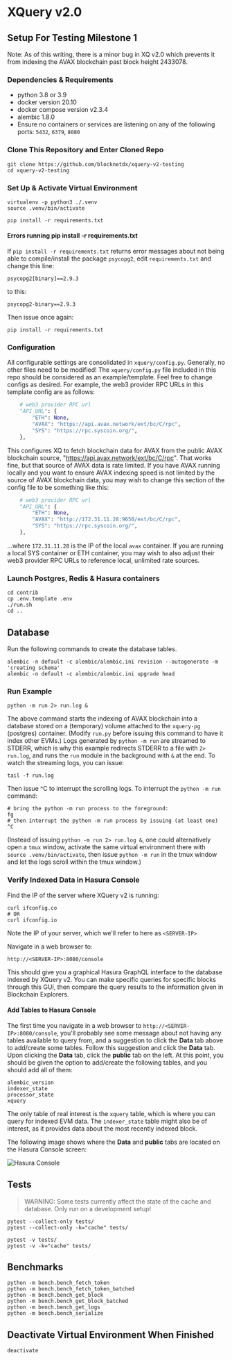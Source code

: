# XQuery v2.0

## Setup For Testing Milestone 1

Note: As of this writing, there is a minor bug in XQ v2.0 which prevents it
from indexing the AVAX blockchain past block height 2433078.

### Dependencies & Requirements

- python 3.8 or 3.9
- docker version 20.10
- docker compose version v2.3.4
- alembic 1.8.0
- Ensure no containers or services are listening on any of the
  following ports: `5432`, `6379`, `8080`

### Clone This Repository and Enter Cloned Repo

```shell
git clone https://github.com/blocknetdx/xquery-v2-testing
cd xquery-v2-testing
```

### Set Up & Activate Virtual Environment

```shell
virtualenv -p python3 ./.venv
source .venv/bin/activate

pip install -r requirements.txt
```

#### Errors running pip install -r requirements.txt

If `pip install -r requirements.txt` returns error messages about not
being able to compile/install the package `psycopg2`, edit
`requirements.txt` and change this line:
```
psycopg2[binary]==2.9.3
```
to this:
```
psycopg2-binary==2.9.3
```
Then issue once again:
```shell
pip install -r requirements.txt
```

### Configuration

All configurable settings are consolidated in `xquery/config.py`. Generally, no other files need to be modified!
The `xquery/config.py` file included in this repo should be considered
as an example/template. Feel free to change configs as desired.
For example, the web3 provider RPC URLs in this template config are as
follows:
```py
    # web3 provider RPC url
    "API_URL": {
        "ETH": None,
        "AVAX": "https://api.avax.network/ext/bc/C/rpc",
        "SYS": "https://rpc.syscoin.org/",
    },
```
This configures XQ to fetch blockchain data for AVAX from the public
AVAX blockchain source, "https://api.avax.network/ext/bc/C/rpc". That
works fine, but that source of AVAX data is rate limited. If you have
AVAX running locally and you want to ensure AVAX indexing speed is not
limited by the source of AVAX blockchain data, you may wish to change
this section of the config file to be something like this:
```py
    # web3 provider RPC url
    "API_URL": {
        "ETH": None,
        "AVAX": "http://172.31.11.28:9650/ext/bc/C/rpc",
        "SYS": "https://rpc.syscoin.org/",
    },
```
...where `172.31.11.28` is the IP of the local `avax` container.
If you are running a local SYS container or ETH container, you may
wish to also adjust their web3 provider RPC URLs to reference local,
unlimited rate sources.

### Launch Postgres, Redis & Hasura containers

```shell
cd contrib
cp .env.template .env
./run.sh
cd ..
```

## Database

Run the following commands to create the database tables.

```shell
alembic -n default -c alembic/alembic.ini revision --autogenerate -m 'creating schema'
alembic -n default -c alembic/alembic.ini upgrade head
```

### Run Example

```shell
python -m run 2> run.log &
```
The above command starts the indexing of AVAX blockchain into a
database stored on a (temporary) volume attached to the `xquery-pg`
(postgres) container. (Modify `run.py` before issuing this command to have it index other EVMs.)
Logs generated by `python -m run` are streamed to STDERR, which is why
this example redirects STDERR to a file with `2> run.log`, and runs the
`run` module in the background with `&` at the end.
To watch the streaming logs, you can issue:
```shell
tail -f run.log
```
Then issue ^C to interrupt the scrolling logs.
To interrupt the `python -m run` command:
```shell
# bring the python -m run process to the foreground:
fg
# then interrupt the python -m run process by issuing (at least one) ^C
```

(Instead of issuing `python -m run 2> run.log &`, one could alternatively open a `tmux` window, activate the same
virtual environment there with `source .venv/bin/activate`, then issue `python -m run` in the tmux
window and let the logs scroll within the tmux window.)

### Verify Indexed Data in Hasura Console

Find the IP of the server where XQuery v2 is running:
```
curl ifconfig.co
# OR
curl ifconfig.io
```
Note the IP of your server, which we'll refer to here as `<SERVER-IP>`

Navigate in a web browser to:
```
http://<SERVER-IP>:8080/console
```
This should give you a graphical Hasura GraphQL interface to the
database indexed by XQuery v2. You can make specific queries for
specific blocks through this GUI, then compare the query results to
the information given in Blockchain Explorers.

#### Add Tables to Hasura Console

The first time you navigate in a web browser to
`http://<SERVER-IP>:8080/console`, you'll probably see some message
about not having any tables available to query from, and a suggestion
to click the **Data** tab above to add/create some tables. Follow this
suggestion and click the **Data** tab. Upon clicking the **Data** tab,
click the **public** tab on the left. At this point, you should be
given the option to add/create the following tables, and you should add all
of them:
```
alembic_version
indexer_state
processor_state
xquery
```
The only table of real interest is the `xquery` table, which is where
you can query for indexed EVM data. The `indexer_state` table might
also be of interest, as it provides data about the most recently
indexed block.

The following image shows where the **Data** and **public** tabs are
located on the Hasura Console screen:

![Hasura Console](https://github.com/blocknetdx/xquery-v2-testing/blob/main/img/hasura.png?raw=true)

## Tests

> WARNING: Some tests currently affect the state of the cache and database. Only run on a development setup!

```shell
pytest --collect-only tests/
pytest --collect-only -k="cache" tests/

pytest -v tests/
pytest -v -k="cache" tests/
```

## Benchmarks

```shell
python -m bench.bench_fetch_token
python -m bench.bench_fetch_token_batched
python -m bench.bench_get_block
python -m bench.bench_get_block_batched
python -m bench.bench_get_logs
python -m bench.bench_serialize
```

## Deactivate Virtual Environment When Finished

```shell
deactivate
```
